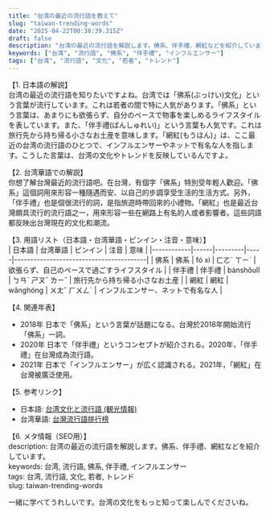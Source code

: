 ```yaml
---
title: "台湾の最近の流行語を教えて"
slug: "taiwan-trending-words"
date: "2025-04-22T00:38:39.315Z"
draft: false
description: "台湾の最近の流行語を解説します。佛系、伴手禮、網紅などを紹介しています。"
keywords: ["台湾", "流行語", "佛系", "伴手禮", "インフルエンサー"]
tags: ["台湾", "流行語", "文化", "若者", "トレンド"]
---
```


【1. 日本語の解説】  
台湾の最近の流行語を知りたいですよね。台湾では「佛系(ぶっけい)文化」という言葉が流行しています。これは若者の間で特に人気があります。「佛系」という言葉は、あまりにも欲張らず、自分のペースで物事を楽しめるライフスタイルを表しています。また、「伴手禮(ばんしゅれい)」という言葉も人気です。これは旅行先から持ち帰る小さなお土産を意味します。「網紅(もうほん)」は、ここ最近の台湾の流行語のひとつで、インフルエンサーやネットで有名な人を指します。こうした言葉は、台湾の文化やトレンドを反映しているんですよ。

【2. 台湾華語での解説】  
你想了解台灣最近的流行語吧。在台灣，有個字「佛系」特別受年輕人歡迎。「佛系」這個詞用來形容一種隨遇而安、以自己的步調享受生活的生活方式。另外，「伴手禮」也是個很流行的詞，是指旅遊時帶回來的小禮物。「網紅」也是最近台灣頗具流行的流行語之一，用來形容一些在網路上有名的人或者影響者。這些詞語都反映出台灣現在的文化和潮流。

【3. 用語リスト（日本語・台湾華語・ピンイン・注音・意味）】  
| 日本語     | 台湾華語 | ピンイン    | 注音   | 意味                                        |
|------------|------|---------|-----|-----------------------------------------|
| 佛系       | 佛系   | fó xì   | ㄈㄛˊ ㄒㄧˋ | 欲張らず、自己のペースで過ごすライフスタイル                 |
| 伴手禮     | 伴手禮 | bànshǒulǐ | ㄅㄢˋ ㄕㄡˇ ㄌㄧˇ | 旅行先から持ち帰る小さなお土産                         |
| 網紅       | 網紅   | wǎnghóng | ㄨㄤˇ ㄏㄨㄥˊ | インフルエンサー、ネットで有名な人                     |

【4. 関連年表】  
- 2018年 日本で「佛系」という言葉が話題になる。台灣於2018年開始流行「佛系」一詞。
- 2020年 日本で「伴手禮」というコンセプトが紹介される。2020年，「伴手禮」在台灣成為流行語。
- 2021年 日本で「インフルエンサー」が広く認識される。2021年，「網紅」在台灣被廣泛使用。

【5. 参考リンク】  
- 日本語: [台湾文化と流行語 (観光情報)](https://www.taiwan.net.jp/)
- 台湾華語: [台灣流行語排行榜](https://www.cw.com.tw/article/5113257)

【6. メタ情報（SEO用）】  
description: 台湾の最近の流行語を解説します。佛系、伴手禮、網紅などを紹介しています。  
keywords: 台湾, 流行語, 佛系, 伴手禮, インフルエンサー  
tags: 台湾, 流行語, 文化, 若者, トレンド  
slug: taiwan-trending-words

一緒に学べてうれしいです。台湾の文化をもっと知って楽しんでくださいね。